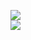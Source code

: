 [![](https://img.shields.io/badge/Made%20With-Github%20Spray-lightgrey.svg?style=for-the-badge&logo=github)](https://github.com/Annihil/github-spray#15503)  
[![](https://i.imgur.com/2DrTn0Z.gif)](https://github.com/Annihil/github-spray)